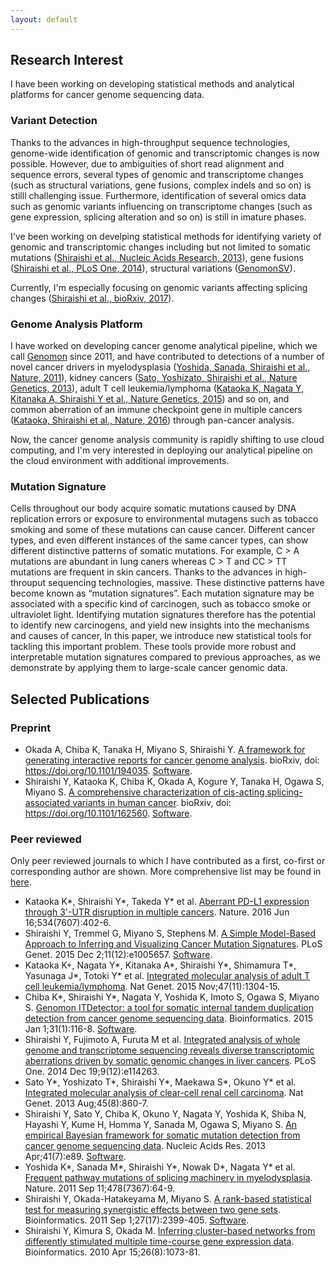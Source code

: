 ```yaml
---
layout: default
---
```


## [](#header-2)Research Interest

I have been working on developing statistical methods and analytical platforms for cancer genome sequencing data.

### [](#header-3)Variant Detection

Thanks to the advances in high-throughput sequence technologies,
genome-wide identification of genomic and transcriptomic changes is
now possible. However, due to ambiguities of short read alignment and
sequence errors, several types of genomic and transcriptome changes
(such as structural variations, gene fusions, complex indels and so
on) is stilll challenging issue. Furthermore, identification of
several omics data such as genomic variants influencing on
transcriptome changes (such as gene expression, splicing alteration
and so on) is still in imature phases. 

I've been working on develping
statistical methods for identifying variety of genomic and
transcriptomic changes including but not limited to 
somatic mutations ([Shiraishi et al., Nucleic Acids Research, 2013](https://www.ncbi.nlm.nih.gov/pubmed/23471004)),
gene fusions ([Shiraishi et al., PLoS One, 2014](https://www.ncbi.nlm.nih.gov/pubmed/25526364)),
structural variations ([GenomonSV](https://github.com/Genomon-Project/GenomonSV)).

Currently, I'm especially focusing on genomic variants affecting
splicing changes ([Shiraishi et al., bioRxiv, 2017](https://www.biorxiv.org/content/early/2017/09/28/162560)).


### [](#header-3)Genome Analysis Platform

I have worked on developing cancer genome analytical pipeline, which
we call [Genomon](https://genomon-project.github.io/GenomonPagesR/) since 2011, and have contributed to detections of a number of
novel cancer drivers in 
myelodysplasia ([Yoshida, Sanada, Shiraishi et al., Nature, 2011](https://www.ncbi.nlm.nih.gov/pubmed/21909114)),
kidney cancers ([Sato, Yoshizato, Shiraishi et al., Nature Genetics, 2013](https://www.ncbi.nlm.nih.gov/pubmed/23797736)),
adult T cell leukemia/lymphoma ([Kataoka K, Nagata Y, Kitanaka A, Shiraishi Y et al., Nature Genetics, 2015](https://www.ncbi.nlm.nih.gov/pubmed/26437031)) and so on,
and common aberration of an immune checkpoint gene in multiple cancers 
([Kataoka, Shiraishi et al., Nature, 2016](https://www.nature.com/articles/nature18294)) through pan-cancer analysis.

Now, the cancer genome analysis
community is rapidly shifting to use cloud computing, and I'm very
interested in deploying our analytical pipeline on the cloud
environment with additional improvements.

### [](#header-3)Mutation Signature

Cells throughout our body acquire somatic mutations caused by DNA replication errors or exposure to environmental mutagens such as tobacco smoking and some of these mutations can cause cancer.
Different cancer types, and even different instances of the same cancer types, can show different distinctive patterns of somatic mutations. 
For example, C > A mutations are abundant in lung caners whereas C > T and CC > TT mutations are frequent in skin cancers. 
Thanks to the advances in high-throuput sequencing technologies, massive.
These distinctive patterns have become known as “mutation signatures”. 
Each mutation signature may be associated with a specific kind of carcinogen, such as tobacco smoke or ultraviolet light. Identifying mutation signatures therefore has the potential to identify new carcinogens, and yield new insights into the mechanisms and causes of cancer, In this paper, we introduce new statistical tools for tackling this important problem. These tools provide more robust and interpretable mutation signatures compared to previous approaches, as we demonstrate by applying them to large-scale cancer genomic data.


## [](#header-2)Selected Publications

### [](#header-3)Preprint

*   Okada A, Chiba K, Tanaka H, Miyano S, Shiraishi Y. 
[A framework for generating interactive reports for cancer genome analysis](https://www.biorxiv.org/content/early/2017/10/02/194035).
bioRxiv, doi: https://doi.org/10.1101/194035. 
[Software](https://github.com/Genomon-Project/paplot).
*   Shiraishi Y, Kataoka K, Chiba K, Okada A, Kogure Y, Tanaka H, Ogawa S, Miyano S.
[A comprehensive characterization of cis-acting splicing-associated variants in human cancer](https://www.biorxiv.org/content/early/2017/09/28/162560). 
bioRxiv, doi: https://doi.org/10.1101/162560. 
[Software](https://github.com/friend1ws/SAVNet).

### [](#header-3)Peer reviewed

Only peer reviewed journals to which I have contributed as a first, co-first or corresponding author are shown.
More comprehensive list may be found in [here](https://www.ncbi.nlm.nih.gov/pubmed/?term=Yuichi+Shiraishi).

*   Kataoka K\*, Shiraishi Y\*, Takeda Y\* et al.
[Aberrant PD-L1 expression through 3'-UTR disruption in multiple cancers](https://www.nature.com/articles/nature18294).
Nature. 2016 Jun 16;534(7607):402-6.
*   Shiraishi Y, Tremmel G, Miyano S, Stephens M. 
[A Simple Model-Based Approach to Inferring and Visualizing Cancer Mutation Signatures](https://doi.org/10.1371/journal.pgen.1005657).
PLoS Genet. 2015 Dec 2;11(12):e1005657.
[Software](https://github.com/friend1ws/pmsignature).
*   Kataoka K\+, Nagata Y\*, Kitanaka A\*, Shiraishi Y\*, Shimamura T\*, Yasunaga J\*, Totoki Y\* et al.
[Integrated molecular analysis of adult T cell leukemia/lymphoma](https://www.nature.com/articles/ng.3415).
Nat Genet. 2015 Nov;47(11):1304-15.
*   Chiba K\*, Shiraishi Y\*, Nagata Y, Yoshida K, Imoto S, Ogawa S, Miyano S. 
[Genomon ITDetector: a tool for somatic internal tandem duplication detection from cancer genome sequencing data](https://academic.oup.com/bioinformatics/article/31/1/116/2365706). 
Bioinformatics. 2015 Jan 1;31(1):116-8.
[Software](https://github.com/ken0-1n/Genomon-ITDetector).
*   Shiraishi Y, Fujimoto A, Furuta M et al. 
[Integrated analysis of whole genome and transcriptome sequencing reveals diverse transcriptomic aberrations driven by somatic genomic changes in liver cancers](https://doi.org/10.1371/journal.pone.0114263). 
PLoS One. 2014 Dec 19;9(12):e114263.
*   Sato Y\*, Yoshizato T\*, Shiraishi Y\*, Maekawa S\*, Okuno Y\* et al.
[Integrated molecular analysis of clear-cell renal cell carcinoma](https://www.nature.com/articles/ng.2699). 
Nat Genet. 2013 Aug;45(8):860-7.
*   Shiraishi Y, Sato Y, Chiba K, Okuno Y, Nagata Y, Yoshida K, Shiba N, Hayashi Y, Kume H, Homma Y, Sanada M, Ogawa S, Miyano S. 
[An empirical Bayesian framework for somatic mutation detection from cancer genome sequencing data](https://academic.oup.com/nar/article/41/7/e89/1073733).
Nucleic Acids Res. 2013 Apr;41(7):e89.
[Software](https://github.com/friend1ws/EBCall). 
*   Yoshida K\*, Sanada M\*, Shiraishi Y\*, Nowak D\*, Nagata Y\* et al.
[Frequent pathway mutations of splicing machinery in myelodysplasia](https://www.nature.com/articles/nature10496). 
Nature. 2011 Sep 11;478(7367):64-9.
*   Shiraishi Y, Okada-Hatakeyama M, Miyano S. 
[A rank-based statistical test for measuring synergistic effects between two gene sets](https://academic.oup.com/bioinformatics/article/27/17/2399/223292). 
Bioinformatics. 2011 Sep 1;27(17):2399-405. 
[Software](https://github.com/friend1ws/rankSynergy).
*   Shiraishi Y, Kimura S, Okada M. 
[Inferring cluster-based networks from differently stimulated multiple time-course gene expression data](https://academic.oup.com/bioinformatics/article/26/8/1073/208191). 
Bioinformatics. 2010 Apr 15;26(8):1073-81.

